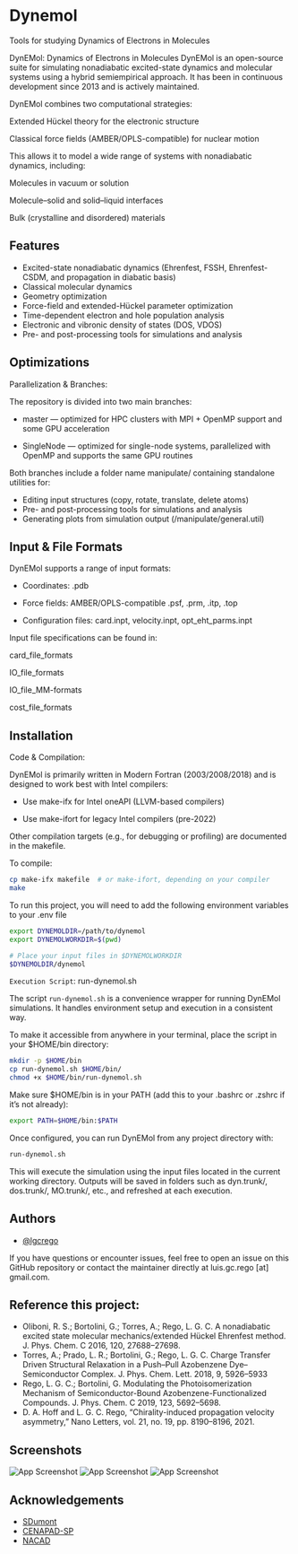 
# Dynemol

Tools for studying Dynamics of Electrons in Molecules

DynEMol: Dynamics of Electrons in Molecules DynEMol is an open-source suite for simulating nonadiabatic excited-state dynamics and molecular systems using a hybrid semiempirical approach. It has been in continuous development since 2013 and is actively maintained.

DynEMol combines two computational strategies:

Extended Hückel theory for the electronic structure

Classical force fields (AMBER/OPLS-compatible) for nuclear motion

This allows it to model a wide range of systems with nonadiabatic dynamics, including:

Molecules in vacuum or solution

Molecule–solid and solid–liquid interfaces

Bulk (crystalline and disordered) materials


## Features

- Excited-state nonadiabatic dynamics (Ehrenfest, FSSH, Ehrenfest-CSDM, and propagation in diabatic basis)
- Classical molecular dynamics
- Geometry optimization
- Force-field and extended-Hückel parameter optimization
- Time-dependent electron and hole population analysis
- Electronic and vibronic density of states (DOS, VDOS)
- Pre- and post-processing tools for simulations and analysis


## Optimizations

Parallelization & Branches: 

The repository is divided into two main branches:

- master — optimized for HPC clusters with MPI + OpenMP support and some GPU acceleration

- SingleNode — optimized for single-node systems, parallelized with OpenMP and supports the same GPU routines

Both branches include a folder name manipulate/ containing standalone utilities for:

- Editing input structures (copy, rotate, translate, delete atoms)
- Pre- and post-processing tools for simulations and analysis
- Generating plots from simulation output (/manipulate/general.util)


## Input & File Formats

DynEMol supports a range of input formats:

- Coordinates: .pdb

- Force fields: AMBER/OPLS-compatible .psf, .prm, .itp, .top

- Configuration files: card.inpt, velocity.inpt, opt_eht_parms.inpt

Input file specifications can be found in:

card_file_formats

IO_file_formats

IO_file_MM-formats

cost_file_formats




## Installation

Code & Compilation:

DynEMol is primarily written in Modern Fortran (2003/2008/2018) and is designed to work best with Intel compilers:

- Use make-ifx for Intel oneAPI (LLVM-based compilers)

- Use make-ifort for legacy Intel compilers (pre-2022)

Other compilation targets (e.g., for debugging or profiling) are documented in the makefile.

To compile:


```bash
cp make-ifx makefile  # or make-ifort, depending on your compiler
make
```
    
To run this project, you will need to add the following environment variables to your .env file


```bash
export DYNEMOLDIR=/path/to/dynemol
export DYNEMOLWORKDIR=$(pwd)

# Place your input files in $DYNEMOLWORKDIR
$DYNEMOLDIR/dynemol
```

`Execution Script`: run-dynemol.sh

The script `run-dynemol.sh` is a convenience wrapper for running DynEMol simulations. It handles environment setup and execution in a consistent way.

To make it accessible from anywhere in your terminal, place the script in your $HOME/bin directory:
```bash
mkdir -p $HOME/bin
cp run-dynemol.sh $HOME/bin/
chmod +x $HOME/bin/run-dynemol.sh
```
Make sure $HOME/bin is in your PATH (add this to your .bashrc or .zshrc if it’s not already):
```bash
export PATH=$HOME/bin:$PATH
```
Once configured, you can run DynEMol from any project directory with:
```bash
run-dynemol.sh
```
This will execute the simulation using the input files located in the current working directory.
Outputs will be saved in folders such as dyn.trunk/, dos.trunk/, MO.trunk/, etc., and refreshed at each execution.


## Authors

- [@lgcrego](https://www.github.com/lgcrego)

If you have questions or encounter issues, feel free to open an issue on this GitHub repository or contact the maintainer directly at luis.gc.rego [at] gmail.com.

## Reference this project:

- Oliboni, R. S.; Bortolini, G.; Torres, A.; Rego, L. G. C. A nonadiabatic excited state molecular mechanics/extended Hückel Ehrenfest method. J. Phys. Chem. C 2016, 120, 27688–27698.
- Torres, A.; Prado, L. R.; Bortolini, G.; Rego, L. G. C. Charge Transfer Driven Structural Relaxation in a Push–Pull Azobenzene Dye–Semiconductor Complex. J. Phys. Chem. Lett. 2018, 9, 5926–5933
- Rego, L. G. C.; Bortolini, G. Modulating the Photoisomerization Mechanism of Semiconductor-Bound Azobenzene-Functionalized Compounds. J. Phys. Chem. C 2019, 123, 5692–5698.
- D. A. Hoff and L. G. C. Rego, “Chirality-induced propagation velocity asymmetry,” Nano Letters, vol. 21, no. 19, pp. 8190–8196, 2021.


## Screenshots

![App Screenshot](http://luisrego.sites.ufsc.br/wp-content/uploads/2017/12/perylene-structure-152x300.png) 
![App Screenshot](http://luisrego.sites.ufsc.br/wp-content/uploads/2017/12/interface-274x300.png) 
![App Screenshot](http://luisrego.sites.ufsc.br/wp-content/uploads/2016/03/el_dos_occ_smear-7-300x214.png)

## Acknowledgements

 - [SDumont](https://sdumont.lncc.br/)
 - [CENAPAD-SP](https://www.cenapad.unicamp.br/)
 - [NACAD](https://portal.nacad.ufrj.br/)




